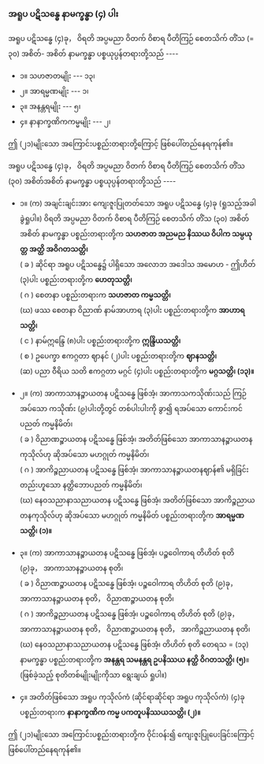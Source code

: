 ### အရူပ ပဋိသန္ဓေ နာမက္ခန္ဓာ (၄) ပါး

အရူပ ပဋိသန္ဓေ (၄)ခု， ဝိရတိ အပ္ပမညာ ဝိတက် ဝိစာရ ပီတိကြဉ် စေတသိက် တိံသ (= ၃၀) အစိတ်-
အစိတ် နာမက္ခန္ဓာ ပစ္စယုပ္ပန်တရားတို့သည် ----

- ၁။ သဟဇာတမျိုး --- ၁၃၊
- ၂။ အာရမ္မဏမျိုး --- ၁၊
- ၃။ အနန္တရမျိုး --- ၅၊
- ၄။ နာနာက္ခဏိကကမ္မမျိုး --- ၂၊

ဤ (၂၁)မျိုးသော အကြောင်းပစ္စည်းတရားတို့ကြောင့် ဖြစ်ပေါ်တည်နေရကုန်၏။

အရူပ ပဋိသန္ဓေ (၄)ခု， ဝိရတိ အပ္ပမညာ ဝိတက် ဝိစာရ ပီတိကြဉ် စေတသိက် တိံသ (၃၀) အစိတ်အစိတ် နာမက္ခန္ဓာ ပစ္စယုပ္ပန်တရားတို့သည် ----

- ၁။ (က) အချင်းချင်းအား ကျေးဇူးပြုတတ်သော အရူပ ပဋိသန္ဓေ (၄)ခု (ရှုသည့်အခါ ခွဲရှုပါ။) ဝိရတိ အပ္ပမညာ ဝိတက် ဝိစာရ ပီတိကြဉ် စေတသိက် တိံသ (၃၀) အစိတ်အစိတ် နာမက္ခန္ဓာ ပစ္စည်းတရားတို့က **သဟဇာတ အညမည နိဿယ ဝိပါက သမ္ပယုတ္တ အတ္ထိ အဝိဂတသတ္တိ၊**
<br>( ခ ) ဆိုင်ရာ အရူပ ပဋိသန္ဓေ၌ ပါရှိသော အလောဘ အဒေါသ အမောဟ - ဤဟိတ် (၃)ပါး ပစ္စည်းတရားတို့က **ဟေတုသတ္တိ၊**
<br>( ဂ ) စေတနာ ပစ္စည်းတရားက **သဟဇာတ ကမ္မသတ္တိ၊**
<br>(ဃ) ဖဿ စေတနာ ဝိညာဏ် နာမ်အာဟာရ (၃)ပါး ပစ္စည်းတရားတို့က **အာဟာရသတ္တိ၊**
<br>( င ) နာမ်ဣန္ဒြေ (၈)ပါး ပစ္စည်းတရားတို့က **ဣန္ဒြိယသတ္တိ၊**
<br>( စ ) ဥပေက္ခာ ဧကဂ္ဂတာ ဈာနင် (၂)ပါး ပစ္စည်းတရားတို့က **ဈာနသတ္တိ၊**
<br>(ဆ) ပညာ ဝီရိယ သတိ ဧကဂ္ဂတာ မဂ္ဂင် (၄)ပါး ပစ္စည်းတရားတို့က **မဂ္ဂသတ္တိ၊ (၁၃)။**

- ၂။ (က) အာကာသာနဉ္စာယတန ပဋိသန္ဓေ ဖြစ်အံ့၊ အာကာသကသိုဏ်းသည် ကြဉ်အပ်သော ကသိုဏ်း (၉)ပါးတို့တွင် တစ်ပါးပါးကို ခွာ၍ ရအပ်သော ကောင်းကင်ပညတ် ကမ္မနိမိတ်၊
<br>( ခ ) ဝိညာဏဉ္စာယတန ပဋိသန္ဓေ ဖြစ်အံ့၊ အတိတ်ဖြစ်သော အာကာသာနဉ္စာယတနကုသိုလ်ဟု ဆိုအပ်သော မဟဂ္ဂုတ် ကမ္မနိမိတ်၊
<br>( ဂ ) အာကိဉ္စညာယတန ပဋိသန္ဓေ ဖြစ်အံ့၊ အာကာသာနဉ္စာယတနဈာန်၏ မရှိခြင်းတည်းဟူသော နတ္ထိဘောပညတ် ကမ္မနိမိတ်၊
<br>(ဃ) နေဝသညာနာသညာယတန ပဋိသန္ဓေ ဖြစ်အံ့၊ အတိတ်ဖြစ်သော အာကိဉ္စညာယတနကုသိုလ်ဟု ဆိုအပ်သော မဟဂ္ဂုတ် ကမ္မနိမိတ် ပစ္စည်းတရားတို့က **အာရမ္မဏသတ္တိ၊ (၁)။**

- ၃။ (က) အာကာသာနဉ္စာယတန ပဋိသန္ဓေ ဖြစ်အံ့၊ ပဉ္စဝေါကာရ တိဟိတ် စုတိ (၉)ခု， အာကာသာနဉ္စာယတန စုတိ၊
<br>( ခ ) ဝိညာဏဉ္စာယတန ပဋိသန္ဓေ ဖြစ်အံ့၊ ပဉ္စဝေါကာရ တိဟိတ် စုတိ (၉)ခု， အာကာသာနဉ္စာယတန စုတိ， ဝိညာဏဉ္စာယတန စုတိ၊
<br>( ဂ ) အာကိဉ္စညာယတန ပဋိသန္ဓေ ဖြစ်အံ့၊ ပဉ္စဝေါကာရ တိဟိတ် စုတိ (၉)ခု， အာကာသာနဉ္စာယတန စုတိ， ဝိညာဏဉ္စာယတန စုတိ， အာကိဉ္စညာယတန စုတိ၊
<br>(ဃ) နေ၀သညာနာသညာယတန ပဋိသန္ဓေ ဖြစ်အံ့၊ တိဟိတ် စုတိ တေရသ = (၁၃) နာမက္ခန္ဓာ ပစ္စည်းတရားတို့က **အနန္တရ သမနန္တရ ဥပနိဿယ နတ္ထိ ဝိဂတသတ္တိ၊ (၅)**။ (ဖြစ်ခဲ့သည့် စုတိတစ်မျိုးမျိုးကိုသာ ရွေးချယ် ရှုပါ။)

- ၄။ အတိတ်ဖြစ်သော အရူပ ကုသိုလ်ကံ (ဆိုင်ရာဆိုင်ရာ အရူပ ကုသိုလ်ကံ) (၄)ခု ပစ္စည်းတရားက **နာနာက္ခဏိက ကမ္မ ပကတူပနိဿယသတ္တိ၊ (၂)။**

ဤ (၂၁)မျိုးသော အကြောင်းပစ္စည်းတရားတို့က ဝိုင်းဝန်း၍ ကျေးဇူးပြုပေးခြင်းကြောင့် ဖြစ်ပေါ်တည်နေရကုန်၏။